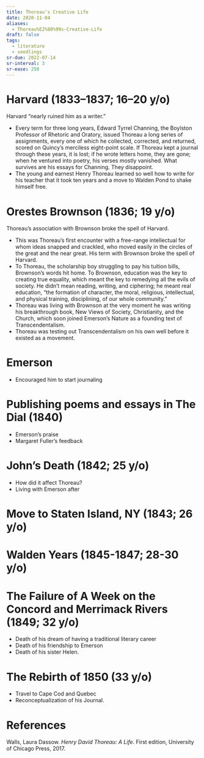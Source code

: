 ```yaml
---
title: Thoreau’s Creative Life
date: 2020-11-04
aliases:
  - Thoreau%E2%80%99s-Creative-Life
draft: false
tags:
  - literature
  - seedlings
sr-due: 2022-07-14
sr-interval: 3
sr-ease: 250
---
```

# Harvard (1833–1837; 16–20 y/o)

Harvard “nearly ruined him as a writer.”
- Every term for three long years, Edward Tyrrel Channing, the Boylston Professor of Rhetoric and Oratory, issued Thoreau a long series of assignments, every one of which he collected, corrected, and returned, scored on Quincy’s merciless eight-point scale. If Thoreau kept a journal through these years, it is lost; if he wrote letters home, they are gone; when he ventured into poetry, his verses mostly vanished. What survives are his essays for Channing. They disappoint.
- The young and earnest Henry Thoreau learned so well how to write for his teacher that it took ten years and a move to Walden Pond to shake himself free.

# Orestes Brownson (1836; 19 y/o)

Thoreau’s association with Brownson broke the spell of Harvard.
- This was Thoreau’s first encounter with a free-range intellectual for whom ideas snapped and crackled, who moved easily in the circles of the great and the near great. His term with Brownson broke the spell of Harvard.
- To Thoreau, the scholarship boy struggling to pay his tuition bills, Brownson’s words hit home. To Brownson, education was the key to creating true equality, which meant the key to remedying all the evils of society. He didn’t mean reading, writing, and ciphering; he meant real education, “the formation of character, the moral, religious, intellectual, and physical training, disciplining, of our whole community.”
- Thoreau was living with Brownson at the very moment he was writing his breakthrough book, New Views of Society, Christianity, and the Church, which soon joined Emerson’s Nature as a founding text of Transcendentalism.
- Thoreau was testing out Transcendentalism on his own well before it existed as a movement.

# Emerson

- Encouraged him to start journaling

# Publishing poems and essays in The Dial (1840)

- Emerson’s praise
- Margaret Fuller’s feedback

# John’s Death (1842; 25 y/o)

- How did it affect Thoreau?
- Living with Emerson after

# Move to Staten Island, NY (1843; 26 y/o)

# Walden Years (1845-1847; 28-30 y/o)

# The Failure of A Week on the Concord and Merrimack Rivers (1849; 32 y/o)

- Death of his dream of having a traditional literary career
- Death of his friendship to Emerson
- Death of his sister Helen.

# The Rebirth of 1850 (33 y/o)

- Travel to Cape Cod and Quebec
- Reconceptualization of his Journal.

# References

Walls, Laura Dassow. _Henry David Thoreau: A Life_. First edition, University of Chicago Press, 2017.